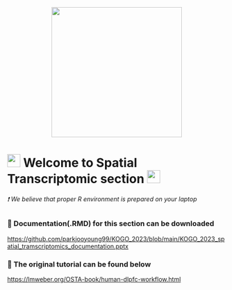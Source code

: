 <div id="header" align="center">
  <img src="https://media.giphy.com/media/VekcnHOwOI5So/giphy.gif" width="300"/>
</div>

<h1>
  <img src="https://media.giphy.com/media/hvRJCLFzcasrR4ia7z/giphy.gif" width="30px"/>
   Welcome to Spatial Transcriptomic section 
  <img src="https://media.giphy.com/media/hvRJCLFzcasrR4ia7z/giphy.gif" width="30px"/>
</h1>

 ###### :exclamation: We believe that proper R environment is prepared on your laptop 





### :open_book: Documentation(.RMD) for this section can be downloaded
https://github.com/parkjooyoung99/KOGO_2023/blob/main/KOGO_2023_spatial_tramscriptomics_documentation.pptx

### :open_book: The original tutorial can be found below
https://lmweber.org/OSTA-book/human-dlpfc-workflow.html
